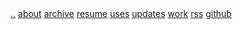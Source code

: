 <div class="flex flex-col">
<a href="/">..</a>
<a href="/about">about</a>
<a href="/writing">archive</a>
<a href="/resume">resume</a>
<a href="/uses">uses</a>
<a href="/updates">updates</a>
<a href="/work">work</a>
<a href="/rss.xml">rss</a>
<a href="https://github.com/barelyhuman">github</a>
</div>

